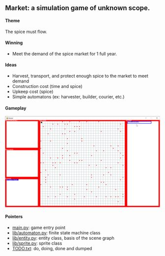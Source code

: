 ## Market: a simulation game of unknown scope.

#### Theme

The spice must flow.

#### Winning

* Meet the demand of the spice market for 1 full year.

#### Ideas

* Harvest, transport, and protect enough spice to the market to meet demand
* Construction cost (time and spice)
* Upkeep cost (spice)
* Simple automatons (ex: harvester, builder, courier, etc.)

#### Gameplay

![Market Gameplay as of October 2023](doc/screenshots/2023_10_14-progress.gif)

#### Pointers

* [main.py](main.py): game entry point
* [lib/automaton.py](lib/automaton.py): finite state machine class
* [lib/entity.py](lib/entity.py): entity class, basis of the scene graph
* [lib/sprite.py](lib/sprite.py): sprite class
* [TODO.txt](TODO.txt): do, doing, done and dumped

